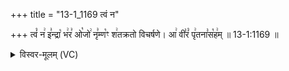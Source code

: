 +++
title = "13-1_1169 त्वं न"

+++
त्वं꣡ न꣢ इ꣣न्द्रा꣡ भ꣢र꣣ ओ꣡जो꣢ नृ꣣म्ण꣡ꣳ श꣢तक्रतो विचर्षणे। आ꣢ वी꣣रं꣡ पृ꣢तना꣣स꣡ह꣢म् ॥ 13-1:1169 ॥

<details><summary>विस्वर-मूलम् (VC)</summary>

त्वं न इन्द्रा भर ओजो नृम्णꣳ शतक्रतो विचर्षणे । आ वीरं पृतनासहम् ॥११६९॥
</details>